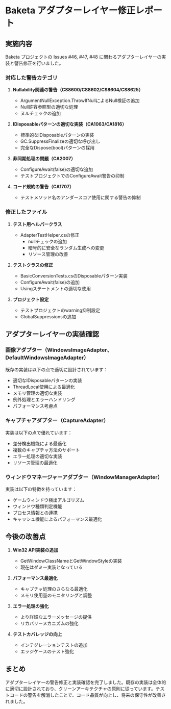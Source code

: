 # Baketa アダプターレイヤー修正レポート

## 実施内容

Baketa プロジェクトの Issues #46, #47, #48 に関わるアダプターレイヤーの実装と警告修正を行いました。

### 対応した警告カテゴリ

1. **Nullability関連の警告（CS8600/CS8602/CS8604/CS8625）**
   - ArgumentNullException.ThrowIfNullによるNull検証の追加
   - Null許容参照型の適切な処理
   - ヌルチェックの追加

2. **IDisposableパターンの適切な実装（CA1063/CA1816）**
   - 標準的なIDisposableパターンの実装
   - GC.SuppressFinalizeの適切な呼び出し
   - 完全なDispose(bool)パターンの採用

3. **非同期処理の問題（CA2007）**
   - ConfigureAwait(false)の適切な追加
   - テストプロジェクトでのConfigureAwait警告の抑制

4. **コード規約の警告（CA1707）**
   - テストメソッド名のアンダースコア使用に関する警告の抑制

### 修正したファイル

1. **テスト用ヘルパークラス**
   - AdapterTestHelper.csの修正
     - nullチェックの追加
     - 暗号的に安全なランダム生成への変更
     - リソース管理の改善

2. **テストクラスの修正**
   - BasicConversionTests.csのDisposableパターン実装
   - ConfigureAwait(false)の追加
   - Usingステートメントの適切な使用

3. **プロジェクト設定**
   - テストプロジェクトのwarning抑制設定
   - GlobalSuppressionsの追加

## アダプターレイヤーの実装確認

### 画像アダプター（WindowsImageAdapter、DefaultWindowsImageAdapter）

既存の実装は以下の点で適切に設計されています：

- 適切なIDisposableパターンの実装
- ThreadLocal使用による最適化
- メモリ管理の適切な実装
- 例外処理とエラーハンドリング
- パフォーマンス考慮点

### キャプチャアダプター（CaptureAdapter）

実装は以下の点で優れています：

- 差分検出機能による最適化
- 複数のキャプチャ方法のサポート
- エラー処理の適切な実装
- リソース管理の最適化

### ウィンドウマネージャーアダプター（WindowManagerAdapter）

実装は以下の特徴を持っています：

- ゲームウィンドウ検出アルゴリズム
- ウィンドウ種類判定機能
- プロセス情報との連携
- キャッシュ機能によるパフォーマンス最適化

## 今後の改善点

1. **Win32 API実装の追加**
   - GetWindowClassNameとGetWindowStyleの実装
   - 現在はダミー実装となっている

2. **パフォーマンス最適化**
   - キャプチャ処理のさらなる最適化
   - メモリ使用量のモニタリングと調整

3. **エラー処理の強化**
   - より詳細なエラーメッセージの提供
   - リカバリーメカニズムの強化

4. **テストカバレッジの向上**
   - インテグレーションテストの追加
   - エッジケースのテスト強化

## まとめ

アダプターレイヤーの警告修正と実装確認を完了しました。既存の実装は全体的に適切に設計されており、クリーンアーキテクチャの原則に従っています。テストコードの警告を解消したことで、コード品質が向上し、将来の保守性が改善されました。

